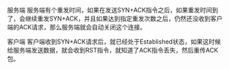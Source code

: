 服务端
服务端有个重发时间，如果在发送SYN+ACK指令之后，如果重发时间到了，会继续重发SYN+ACK，并且如果达到指定重发次数之后，仍然还没收到客户端的ACK请求，那么服务端就会自动关闭这个连接。

客户端
客户端收到SYN+ACK请求后，就已经处于Established状态，如果这时候给服务端发送数据，就会收到RST指令，就知道了ACK指令丢失，然后重传ACK包。
